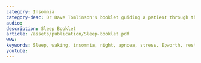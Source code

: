 ```yaml
---
category: Insomnia
category-desc: Dr Dave Tomlinson's booklet guiding a patient through their sleep problems
audio: 
description: Sleep Booklet
article: /assets/publication/Sleep-booklet.pdf
www: 
keywords: Sleep, waking, insomnia, night, apnoea, stress, Epworth, restriction, audio, questionnaire, sleep hygiene, sleep problem, sleep restriction
youtube:
--- 
```

